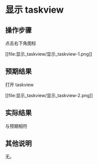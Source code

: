 # 显示 taskview

## 操作步骤
点击右下角图标


[[file:显示_taskview/显示_taskview-1.png]]

## 预期结果
打开 taskview

[[file:显示_taskview/显示_taskview-2.png]]

## 实际结果
与预期相符
## 其他说明

无。
